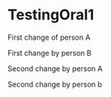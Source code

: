 # TestingOral1

First change of person A

First change by person B

Second change by person A

Second change by person b

